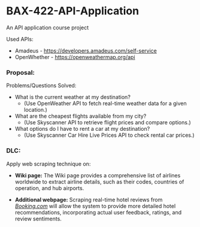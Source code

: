 # BAX-422-API-Application
An API application course project

Used APIs:
* Amadeus - https://developers.amadeus.com/self-service
* OpenWhether - https://openweathermap.org/api

### Proposal:
Problems/Questions Solved:
* What is the current weather at my destination?
  * (Use OpenWeather API to fetch real-time weather data for a given location.)
* What are the cheapest flights available from my city?
  * (Use Skyscanner API to retrieve flight prices and compare options.)
* What options do I have to rent a car at my destination?
  * (Use Skyscanner Car Hire Live Prices API to check rental car prices.)

### DLC:
Apply web scraping technique on:
* **Wiki page:** The Wiki page provides a comprehensive list of airlines worldwide to extract airline details, such as their codes, countries of operation, and hub airports.

* **Additional webpage:** Scraping real-time hotel reviews from *<u>Booking.com</u>* will allow the system to provide more detailed hotel recommendations, incorporating actual user feedback, ratings, and review sentiments. 

